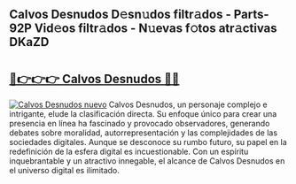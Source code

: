 ## Calvos Desnudos D𝚎sn𝚞dos filtr𝚊dos - Parts-92P Vid𝚎os filtr𝚊dos - N𝚞evas f𝚘tos atr𝚊ctivas DKaZD

# <h2><a href="http://mb0vhvl.tromn.icu/?c=Calvos+Desnudos">🔗👉👉👉 Calvos Desnudos 🔗🔗</a></h2>

[![Calvos Desnudos nuevo](https://i.imgur.com/pEAQMta.gif)](http://mb0vhvl.tromn.icu/?c=Calvos+Desnudos)
Calvos Desnudos, un personaje complejo e intrigante, elude la clasificación directa. Su enfoque único para crear una presencia en línea ha fascinado y provocado observadores, generando debates sobre moralidad, autorrepresentación y las complejidades de las sociedades digitales. Aunque se desconoce su rumbo futuro, su papel en la redefinición de la esfera digital es incuestionable. Con un espíritu inquebrantable y un atractivo innegable, el alcance de Calvos Desnudos en el universo digital es ilimitado.
